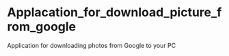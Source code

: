 # Applacation_for_download_picture_from_google
Application for downloading photos from Google to your PC
